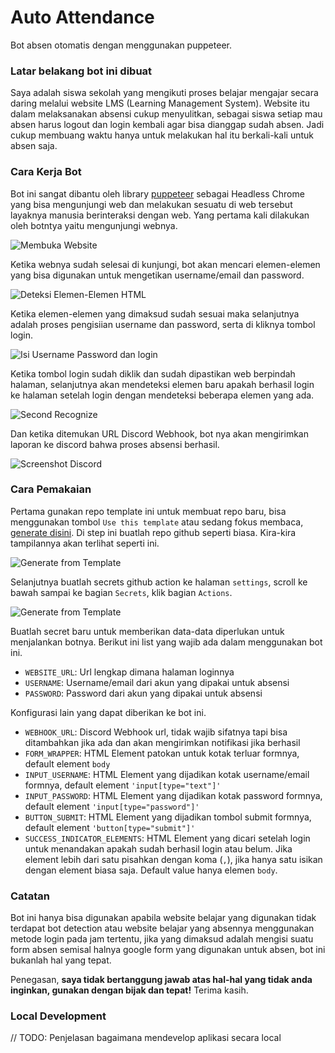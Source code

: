 # Auto Attendance

Bot absen otomatis dengan menggunakan puppeteer.

### Latar belakang bot ini dibuat

Saya adalah siswa sekolah yang mengikuti proses belajar mengajar secara daring melalui website LMS (Learning Management System). Website itu dalam melaksanakan absensi cukup menyulitkan, sebagai siswa setiap mau absen harus logout dan login kembali agar bisa dianggap sudah absen. Jadi cukup membuang waktu hanya untuk melakukan hal itu berkali-kali untuk absen saja.

### Cara Kerja Bot

Bot ini sangat dibantu oleh library [puppeteer](https://github.com/puppeteer/puppeteer) sebagai Headless Chrome yang bisa mengunjungi web dan melakukan sesuatu di web tersebut layaknya manusia berinteraksi dengan web. Yang pertama kali dilakukan oleh botntya yaitu mengunjungi webnya.

![Membuka Website](assets/img/Membuka_Website.png)

Ketika webnya sudah selesai di kunjungi, bot akan mencari elemen-elemen yang bisa digunakan untuk mengetikan username/email dan password.

![Deteksi Elemen-Elemen HTML](assets/img/Elements_Recognize.png)

Ketika elemen-elemen yang dimaksud sudah sesuai maka selanjutnya adalah proses pengisiian username dan password, serta di kliknya tombol login.

![Isi Username Password dan login](assets/img/Isi_Username_dan_Password.png)

Ketika tombol login sudah diklik dan sudah dipastikan web berpindah halaman, selanjutnya akan mendeteksi elemen baru apakah berhasil login ke halaman setelah login dengan mendeteksi beberapa elemen yang ada.

![Second Recognize](assets/img/Second_Recognize.png)

Dan ketika ditemukan URL Discord Webhook, bot nya akan mengirimkan laporan ke discord bahwa proses absensi berhasil.

![Screenshot Discord](assets/img/Screenshot_Discord.jpg)

### Cara Pemakaian

Pertama gunakan repo template ini untuk membuat repo baru, bisa menggunakan tombol `Use this template` atau sedang fokus membaca, [generate disini](https://github.com/reacto11mecha/auto-attendance/generate). Di step ini buatlah repo github seperti biasa. Kira-kira tampilannya akan terlihat seperti ini.

![Generate from Template](assets/img/Generate_from_template.png)

Selanjutnya buatlah secrets github action ke halaman `settings`, scroll ke bawah sampai ke bagian `Secrets`, klik bagian `Actions`.

![Generate from Template](assets/img/Secrets_Actions.png)

Buatlah secret baru untuk memberikan data-data diperlukan untuk menjalankan botnya. Berikut ini list yang wajib ada dalam menggunakan bot ini.

- `WEBSITE_URL`: Url lengkap dimana halaman loginnya
- `USERNAME`: Username/email dari akun yang dipakai untuk absensi
- `PASSWORD`: Password dari akun yang dipakai untuk absensi

Konfigurasi lain yang dapat diberikan ke bot ini.

- `WEBHOOK_URL`: Discord Webhook url, tidak wajib sifatnya tapi bisa ditambahkan jika ada dan akan mengirimkan notifikasi jika berhasil
- `FORM_WRAPPER`: HTML Element patokan untuk kotak terluar formnya, default element `body`
- `INPUT_USERNAME`: HTML Element yang dijadikan kotak username/email formnya, default element `'input[type="text"]'`
- `INPUT_PASSWORD`: HTML Element yang dijadikan kotak password formnya, default element `'input[type="password"]'`
- `BUTTON_SUBMIT`: HTML Element yang dijadikan tombol submit formnya, default element `'button[type="submit"]'`
- `SUCCESS_INDICATOR_ELEMENTS`: HTML Element yang dicari setelah login untuk menandakan apakah sudah berhasil login atau belum. Jika element lebih dari satu pisahkan dengan koma (`,`), jika hanya satu isikan dengan element biasa saja. Default value hanya elemen `body`.

### Catatan

Bot ini hanya bisa digunakan apabila website belajar yang digunakan tidak terdapat bot detection atau website belajar yang absennya menggunakan metode login pada jam tertentu, jika yang dimaksud adalah mengisi suatu form absen semisal halnya google form yang digunakan untuk absen, bot ini bukanlah hal yang tepat.

Penegasan, **saya tidak bertanggung jawab atas hal-hal yang tidak anda inginkan, gunakan dengan bijak dan tepat!** Terima kasih.

### Local Development

// TODO: Penjelasan bagaimana mendevelop aplikasi secara local

